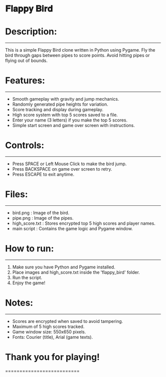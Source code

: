 # 𝐅𝐥𝐚𝐩𝐩𝐲 𝐁𝐢𝐫𝐝

# Description:
------------
This is a simple Flappy Bird clone written in Python using Pygame.
Fly the bird through gaps between pipes to score points. Avoid hitting pipes or flying out of bounds.

# Features:
---------
- Smooth gameplay with gravity and jump mechanics.
- Randomly generated pipe heights for variation.
- Score tracking and display during gameplay.
- High score system with top 5 scores saved to a file.
- Enter your name (3 letters) if you make the top 5 scores.
- Simple start screen and game over screen with instructions.

# Controls:
---------
- Press SPACE or Left Mouse Click to make the bird jump.
- Press BACKSPACE on game over screen to retry.
- Press ESCAPE to exit anytime.

# Files:
------
- bird.png : Image of the bird.
- pipe.png : Image of the pipes.
- high_score.txt : Stores encrypted top 5 high scores and player names.
- main script : Contains the game logic and Pygame window.

# How to run:
-----------
1. Make sure you have Python and Pygame installed.
2. Place images and high_score.txt inside the 'flappy_bird' folder.
3. Run the script.
4. Enjoy the game!

# Notes:
------
- Scores are encrypted when saved to avoid tampering.
- Maximum of 5 high scores tracked.
- Game window size: 550x650 pixels.
- Fonts: Courier (title), Arial (game texts).

# Thank you for playing!

==========================

